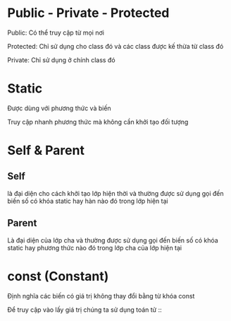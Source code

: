 # Public - Private - Protected

Public: Có thể truy cập từ mọi nơi

Protected: Chỉ sử dụng cho class đó và các class được kế thừa từ class đó

Private: Chỉ sử dụng ở chính class đó

# Static

Được dùng với phương thức và biến

Truy cập nhanh phương thức mà không cần khởi tạo đối tượng

# Self & Parent

## Self

là đại diện cho cách khởi tạo lớp hiện thời và thường được sử dụng gọi đến biến số có khóa static hay hàn nào đó trong lớp hiện tại

## Parent

Là đại diện của lớp cha và thường được sử dụng gọi đến biến số có khóa static hay phương thức nào đó trong lớp cha của lớp hiện tại

# const (Constant)

Định nghĩa các biến có giá trị không thay đổi bằng từ khóa const

Để truy cập vào lấy giá trị chúng ta sử dụng toán tử ::
